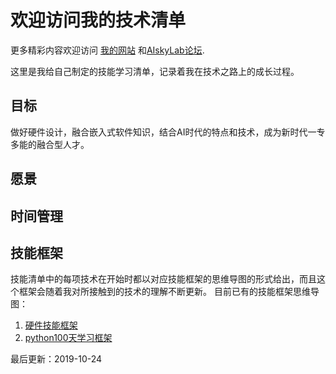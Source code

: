 # 欢迎访问我的技术清单
更多精彩内容欢迎访问 [我的网站](https://xueyusky.cn) 和[AIskyLab论坛](https://aiskylab.com).

这里是我给自己制定的技能学习清单，记录着我在技术之路上的成长过程。


## 目标
做好硬件设计，融合嵌入式软件知识，结合AI时代的特点和技术，成为新时代一专多能的融合型人才。 

## 愿景

## 时间管理

## 技能框架
技能清单中的每项技术在开始时都以对应技能框架的思维导图的形式给出，而且这个框架会随着我对所接触到的技术的理解不断更新。
目前已有的技能框架思维导图：

1. [硬件技能框架](.\hardware\01硬件技能框架.md)
2. [python100天学习框架](.\program\python学习框架.md)

最后更新：2019-10-24
